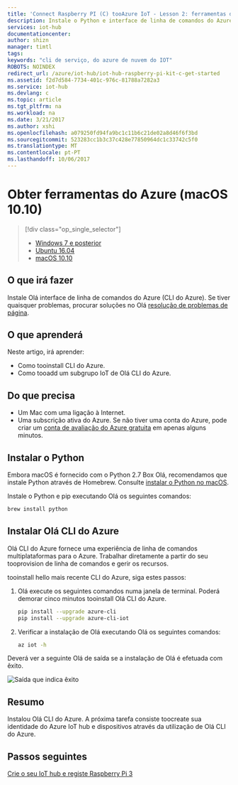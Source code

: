 ```yaml
---
title: 'Connect Raspberry PI (C) tooAzure IoT - Lesson 2: ferramentas do Azure (macOS) | Microsoft Docs'
description: Instale o Python e interface de linha de comandos do Azure (CLI do Azure) no macOS.
services: iot-hub
documentationcenter: 
author: shizn
manager: timtl
tags: 
keywords: "cli de serviço, do azure de nuvem do IOT"
ROBOTS: NOINDEX
redirect_url: /azure/iot-hub/iot-hub-raspberry-pi-kit-c-get-started
ms.assetid: f2d7d584-7734-401c-976c-81788a7282a3
ms.service: iot-hub
ms.devlang: c
ms.topic: article
ms.tgt_pltfrm: na
ms.workload: na
ms.date: 3/21/2017
ms.author: xshi
ms.openlocfilehash: a079250fd94fa9bc1c11b6c21de02a8d46f6f3bd
ms.sourcegitcommit: 523283cc1b3c37c428e77850964dc1c33742c5f0
ms.translationtype: MT
ms.contentlocale: pt-PT
ms.lasthandoff: 10/06/2017
---
```

# <a name="get-azure-tools-macos-1010"></a>Obter ferramentas do Azure (macOS 10.10)
> [!div class="op_single_selector"]
> * [Windows 7 e posterior](iot-hub-raspberry-pi-kit-c-lesson2-get-azure-tools-win32.md)
> * [Ubuntu 16.04](iot-hub-raspberry-pi-kit-c-lesson2-get-azure-tools-ubuntu.md)
> * [macOS 10.10](iot-hub-raspberry-pi-kit-c-lesson2-get-azure-tools-mac.md)

## <a name="what-you-will-do"></a>O que irá fazer
Instale Olá interface de linha de comandos do Azure (CLI do Azure). Se tiver quaisquer problemas, procurar soluções no Olá [resolução de problemas de página](iot-hub-raspberry-pi-kit-c-troubleshooting.md).

## <a name="what-you-will-learn"></a>O que aprenderá
Neste artigo, irá aprender:
* Como tooinstall CLI do Azure.
* Como tooadd um subgrupo IoT de Olá CLI do Azure.

## <a name="what-you-need"></a>Do que precisa
* Um Mac com uma ligação à Internet.
* Uma subscrição ativa do Azure. Se não tiver uma conta do Azure, pode criar um [conta de avaliação do Azure gratuita](http://azure.microsoft.com/pricing/free-trial/) em apenas alguns minutos.

## <a name="install-python"></a>Instalar o Python
Embora macOS é fornecido com o Python 2.7 Box Olá, recomendamos que instale Python através de Homebrew. Consulte [instalar o Python no macOS](http://docs.python-guide.org/en/latest/starting/install/osx/).

Instale o Python e pip executando Olá os seguintes comandos:

```bash
brew install python
```

## <a name="install-hello-azure-cli"></a>Instalar Olá CLI do Azure
Olá CLI do Azure fornece uma experiência de linha de comandos multiplataformas para o Azure. Trabalhar diretamente a partir do seu tooprovision de linha de comandos e gerir os recursos. 

tooinstall hello mais recente CLI do Azure, siga estes passos:

1. Olá execute os seguintes comandos numa janela de terminal. Poderá demorar cinco minutos tooinstall Olá CLI do Azure.

   ```bash
   pip install --upgrade azure-cli
   pip install --upgrade azure-cli-iot
   ```
2. Verificar a instalação de Olá executando Olá os seguintes comandos:

   ```bash
   az iot -h
   ```

Deverá ver a seguinte Olá de saída se a instalação de Olá é efetuada com êxito.

![Saída que indica êxito](media/iot-hub-raspberry-pi-lessons/lesson2/az_iot_help_osx.png)

## <a name="summary"></a>Resumo
Instalou Olá CLI do Azure. A próxima tarefa consiste toocreate sua identidade do Azure IoT hub e dispositivos através da utilização de Olá CLI do Azure.

## <a name="next-steps"></a>Passos seguintes
[Crie o seu IoT hub e registe Raspberry Pi 3](iot-hub-raspberry-pi-kit-c-lesson2-prepare-azure-iot-hub.md)

